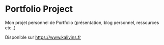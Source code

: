# Portfolio Project
Mon projet personnel de Portfolio (présentation, blog personnel, ressources etc..)

Disponible sur https://www.kalivins.fr
